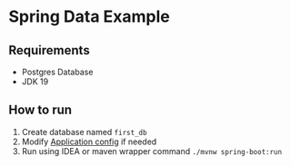 # Spring Data Example

## Requirements

* Postgres Database
* JDK 19

## How to run

1. Create database named `first_db`
2. Modify [Application config](src/main/resources/application.yaml) if needed
3. Run using IDEA or maven wrapper command `./mvnw spring-boot:run`